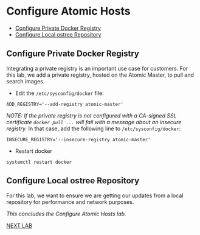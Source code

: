 # Configure Atomic Hosts

<!-- MarkdownTOC depth=4 autolink=true bracket=round -->

- [Configure Private Docker Registry](#configure-private-docker-registry)
- [Configure Local ostree Repository](#configure-local-ostree-repository)

<!-- /MarkdownTOC -->

## Configure Private Docker Registry

Integrating a private registry is an important use case for customers. For this lab, we add a private registry, hosted on the Atomic Master, to pull and search images.

* Edit the `/etc/sysconfig/docker` file:

```
ADD_REGISTRY='--add-registry atomic-master'
```

_NOTE: If the private registry is not configured with a CA-signed SSL certificate `docker pull ...` will fail with a message about an insecure registry._  In that case, add the following line to `/etc/sysconfig/docker`:

```
INSECURE_REGISTRY='--insecure-registry atomic-master'
```

* Restart docker

```
systemctl restart docker
```

## Configure Local ostree Repository

For this lab, we want to ensure we are getting our updates from a local repository for performance and network purposes.

*This concludes the Configure Atomic Hosts lab.*

[NEXT LAB](5_deployApplications.md)
